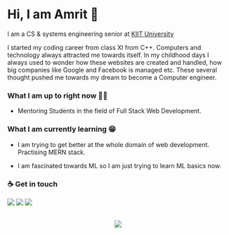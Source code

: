 # Hi, I am Amrit 👋

I am a CS & systems engineering senior at [KIIT University](https://kiit.ac.in/)

I started my coding career from class XI from C++. Computers and technology always attracted me towards itself. In my childhood days I always used to wonder how these websites are created and handled, how big companies like Google and Facebook is managed etc. These several thought pushed me towards my dream to become a Computer engineer.

### What I am up to right now 👨‍💻 

* Mentoring Students in the field of Full Stack Web Development.

### What I am currently learning 😁

* I am trying to get better at the whole domain of web development. Practising MERN stack. 

* I am fascinated towards ML so I am just trying to learn ML basics now.

### ☕ Get in touch 
<a href="https://twitter.com/Amrit_Ranjan789"><img src="https://img.shields.io/badge/twitter-%231DA1F2.svg?&style=for-the-badge&logo=twitter&logoColor=white"/></a>  <a href="https://www.linkedin.com/in/amrit-ranjan-013a451a9/"><img src="https://img.shields.io/badge/linkedin-%230077B5.svg?&style=for-the-badge&logo=linkedin&logoColor=white"/></a> <a href="https://ranjanamrit.github.io"><img src="https://img.shields.io/badge/website-%233DA639.svg?&style=for-the-badge&logo=opensourceinitiative&logoColor=white"></a>

<br>

<div align="center">
<img src="https://github-readme-stats.vercel.app/api?username=ranjanamrit&show_icons=true&theme=radical"/>
</div>


<!--
**ranjanamrit/ranjanamrit** is a ✨ _special_ ✨ repository because its `README.md` (this file) appears on your GitHub profile.

Here are some ideas to get you started:

- 🔭 I’m currently working on ...
- 🌱 I’m currently learning ...
- 👯 I’m looking to collaborate on ...
- 🤔 I’m looking for help with ...
- 💬 Ask me about ...
- 📫 How to reach me: ...
- 😄 Pronouns: ...
- ⚡ Fun fact: ...
-->
